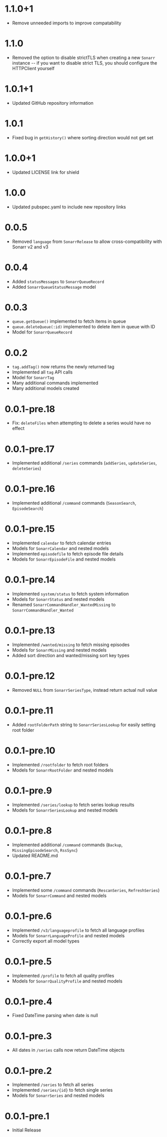 # 1.1.0+1
- Remove unneeded imports to improve compatability
# 1.1.0
- Removed the option to disable strictTLS when creating a new `Sonarr` instance -- if you want to disable strict TLS, you should configure the HTTPClient yourself
# 1.0.1+1
- Updated GitHub repository information
# 1.0.1
- Fixed bug in `getHistory()` where sorting direction would not get set
# 1.0.0+1
- Updated LICENSE link for shield
# 1.0.0
- Updated pubspec.yaml to include new repository links
# 0.0.5
- Removed `language` from `SonarrRelease` to allow cross-compatibility with Sonarr v2 and v3
# 0.0.4
- Added `statusMessages` to `SonarrQueueRecord`
- Added `SonarrQueueStatusMessage` model
# 0.0.3
- `queue.getQueue()` implemented to fetch items in queue
- `queue.deleteQueue(:id)` implemented to delete item in queue with ID
- Model for `SonarrQueueRecord`
# 0.0.2
- `tag.addTag()` now returns the newly returned tag
- Implemented all `tag` API calls
- Model for `SonarrTag`
- Many additional commands implemented
- Many additional models created
# 0.0.1-pre.18
- Fix: `deleteFiles` when attempting to delete a series would have no effect
# 0.0.1-pre.17
- Implemented additional `/series` commands (`addSeries`, `updateSeries`, `deleteSeries`)
# 0.0.1-pre.16
- Implemented additional `/command` commands (`SeasonSearch`, `EpisodeSearch`)
# 0.0.1-pre.15
- Implemented `calendar` to fetch calendar entries
- Models for `SonarrCalendar` and nested models
- Implemented `episodefile` to fetch episode file details
- Models for `SonarrEpisodeFile` and nested models
# 0.0.1-pre.14
- Implemented `system/status` to fetch system information
- Models for `SonarrStatus` and nested models
- Renamed `SonarrCommandHandler_WantedMissing` to `SonarrCommandHandler_Wanted`
# 0.0.1-pre.13
- Implemented `/wanted/missing` to fetch missing episodes
- Models for `SonarrMissing` and nested models
- Added sort direction and wanted/missing sort key types
# 0.0.1-pre.12
- Removed `NULL` from `SonarrSeriesType`, instead return actual null value
# 0.0.1-pre.11
- Added `rootFolderPath` string to `SonarrSeriesLookup` for easily setting root folder
# 0.0.1-pre.10
- Implemented `/rootfolder` to fetch root folders
- Models for `SonarrRootFolder` and nested models
# 0.0.1-pre.9
- Implemented `/series/lookup` to fetch series lookup results
- Models for `SonarrSeriesLookup` and nested models
# 0.0.1-pre.8
- Implemented additional `/command` commands (`Backup`, `MissingEpisodeSearch`, `RssSync`)
- Updated README.md
# 0.0.1-pre.7
- Implemented some `/command` commands (`RescanSeries`, `RefreshSeries`)
- Models for `SonarrCommand` and nested models
# 0.0.1-pre.6
- Implemented `/v3/languageprofile` to fetch all language profiles
- Models for `SonarrLanguageProfile` and nested models
- Correctly export all model types
# 0.0.1-pre.5
- Implemented `/profile` to fetch all quality profiles
- Models for `SonarrQualityProfile` and nested models
# 0.0.1-pre.4
- Fixed DateTime parsing when date is null
# 0.0.1-pre.3
- All dates in `/series` calls now return DateTime objects
# 0.0.1-pre.2
- Implemented `/series` to fetch all series
- Implemented `/series/{id}` to fetch single series
- Models for `SonarrSeries` and nested models
# 0.0.1-pre.1
- Initial Release

